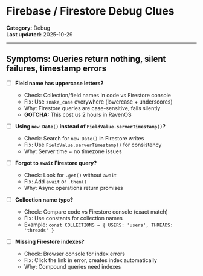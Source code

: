 # Firebase / Firestore Debug Clues

**Category:** Debug  
**Last updated:** 2025-10-29

---

## Symptoms: Queries return nothing, silent failures, timestamp errors

- [ ] **Field name has uppercase letters?**
  - Check: Collection/field names in code vs Firestore console
  - Fix: Use `snake_case` everywhere (lowercase + underscores)
  - Why: Firestore queries are case-sensitive, fails silently
  - **GOTCHA:** This cost us 2 hours in RavenOS

- [ ] **Using `new Date()` instead of `FieldValue.serverTimestamp()`?**
  - Check: Search for `new Date()` in Firestore writes
  - Fix: Use `FieldValue.serverTimestamp()` for consistency
  - Why: Server time = no timezone issues

- [ ] **Forgot to `await` Firestore query?**
  - Check: Look for `.get()` without `await`
  - Fix: Add `await` or `.then()`
  - Why: Async operations return promises

- [ ] **Collection name typo?**
  - Check: Compare code vs Firestore console (exact match)
  - Fix: Use constants for collection names
  - Example: `const COLLECTIONS = { USERS: 'users', THREADS: 'threads' }`

- [ ] **Missing Firestore indexes?**
  - Check: Browser console for index errors
  - Fix: Click the link in error, creates index automatically
  - Why: Compound queries need indexes

